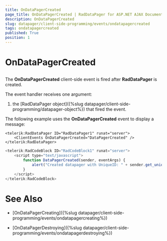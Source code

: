```yaml
---
title: OnDataPagerCreated
page_title: OnDataPagerCreated | RadDataPager for ASP.NET AJAX Documentation
description: OnDataPagerCreated
slug: datapager/client-side-programming/events/ondatapagercreated
tags: ondatapagercreated
published: True
position: 1
---
```


# OnDataPagerCreated



## 

The **OnDataPagerCreated** client-side event is fired after **RadDataPager** is created.

The event handler receives one argument:

1. the [RadDataPager object]({%slug datapager/client-side-programming/datapager-object%}) that fired the event.

The following example uses the **OnDataPagerCreated** event to display a message:

````ASPNET
<telerik:RadDataPager ID="RadDataPager1" runat="server">
    <ClientEvents OnDataPagerCreated="DataPagerCreated" />
</telerik:RadDataPager>
````


````JavaScript
<telerik:RadCodeBlock ID="RadCodeBlock1" runat="server">
    <script type="text/javascript">
        function DataPagerCreated(sender, eventArgs) {
            alert("Created datapager with UniqueID: " + sender.get_uniqueID());
        }
    </script>
</telerik:RadCodeBlock>
````



# See Also

 * [OnDataPagerCreating]({%slug datapager/client-side-programming/events/ondatapagercreating%})

 * [OnDataPagerDestroying]({%slug datapager/client-side-programming/events/ondatapagerdestroying%})
